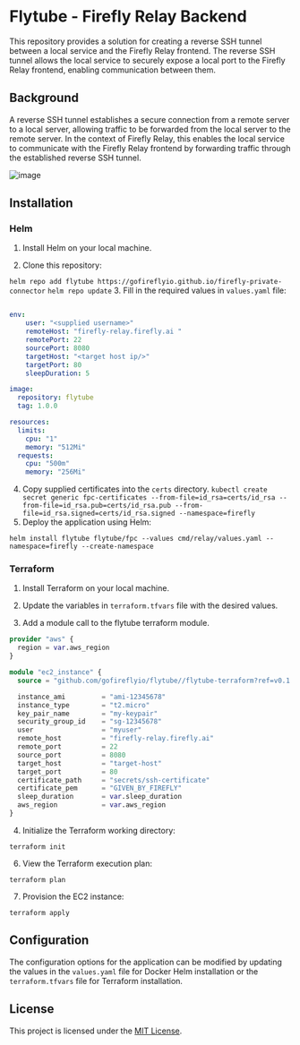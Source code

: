 # Flytube - Firefly Relay Backend

This repository provides a solution for creating a reverse SSH tunnel between a local service and the Firefly Relay frontend. The reverse SSH tunnel allows the local service to securely expose a local port to the Firefly Relay frontend, enabling communication between them.

## Background

A reverse SSH tunnel establishes a secure connection from a remote server to a local server, allowing traffic to be forwarded from the local server to the remote server. In the context of Firefly Relay, 
 this enables the local service to communicate with the Firefly Relay frontend by forwarding traffic through the established reverse SSH tunnel.

 ![image](https://github.com/gofireflyio/flytube/assets/31516429/f40336ea-9762-4b9c-bd0b-eddc399e7d3c)

 
## Installation

### Helm

1. Install Helm on your local machine.

2. Clone this repository:

```helm repo add flytube https://gofireflyio.github.io/firefly-private-connector```
```helm repo update```
3. Fill in the required values in `values.yaml` file:

```yaml

env:
    user: "<supplied username>"
    remoteHost: "firefly-relay.firefly.ai "
    remotePort: 22
    sourcePort: 8080
    targetHost: "<target host ip/>"
    targetPort: 80
    sleepDuration: 5

image:
  repository: flytube
  tag: 1.0.0

resources:
  limits:
    cpu: "1"
    memory: "512Mi"
  requests:
    cpu: "500m"
    memory: "256Mi"

```
4. Copy supplied certificates into the `certs` directory.
```kubectl create secret generic fpc-certificates --from-file=id_rsa=certs/id_rsa --from-file=id_rsa.pub=certs/id_rsa.pub --from-file=id_rsa.signed=certs/id_rsa.signed --namespace=firefly```
5. Deploy the application using Helm:

```helm install flytube flytube/fpc --values cmd/relay/values.yaml --namespace=firefly --create-namespace```


### Terraform

1. Install Terraform on your local machine.

2. Update the variables in `terraform.tfvars` file with the desired values.

3. Add a module call to the flytube terraform module.
```terraform
provider "aws" {
  region = var.aws_region
}

module "ec2_instance" {
  source = "github.com/gofireflyio/flytube//flytube-terraform?ref=v0.1.0"

  instance_ami         = "ami-12345678"
  instance_type        = "t2.micro"
  key_pair_name        = "my-keypair"
  security_group_id    = "sg-12345678"
  user                 = "myuser"
  remote_host          = "firefly-relay.firefly.ai"
  remote_port          = 22
  source_port          = 8080
  target_host          = "target-host"
  target_port          = 80
  certificate_path     = "secrets/ssh-certificate"
  certificate_pem      = "GIVEN_BY_FIREFLY"
  sleep_duration       = var.sleep_duration
  aws_region           = var.aws_region
}
```

4. Initialize the Terraform working directory:

```terraform init```

6. View the Terraform execution plan:

```terraform plan```

7. Provision the EC2 instance:

```terraform apply```

## Configuration

The configuration options for the application can be modified by updating the values in the `values.yaml` file for Docker Helm installation or the `terraform.tfvars` file for Terraform installation.

## License

This project is licensed under the [MIT License](LICENSE).
